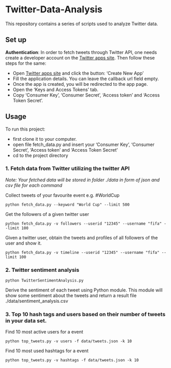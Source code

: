 # Twitter-Data-Analysis

This repository contains a series of scripts used to analyze Twitter data.

## Set up
**Authentication**: In order to fetch tweets through Twitter API, one needs create a developer account on the [Twitter apps site](https://apps.twitter.com/). Then follow these steps for the same:

* Open [Twitter apps site](https://apps.twitter.com/) and click the button: ‘Create New App’
* Fill the application details. You can leave the callback url field empty.
* Once the app is created, you will be redirected to the app page.
* Open the ‘Keys and Access Tokens’ tab.
* Copy ‘Consumer Key’, ‘Consumer Secret’, ‘Access token’ and ‘Access Token Secret’.

## Usage
To run this project: 
- first clone it to your computer.
- open file fetch_data.py and insert your ‘Consumer Key’, ‘Consumer Secret’, ‘Access token’ and ‘Access Token Secret’
- cd to the project directory
### 1. Fetch data from Twitter utilizing the twitter API
*Note: Your fetched data will be stored in folder ./data in form of json and csv file for each command*

Collect tweets of your favourite event e.g.	#WorldCup 
```
python fetch_data.py --keyword "World Cup" --limit 500
```
Get the followers of a given	twitter	user
```
python fetch_data.py -v followers --userid "12345" --username "fifa" --limit 100
```
Given	a	twitter	user,	obtain	the	tweets	and	profiles	of	all	followers	of	the	user	and	show	it.
```
python fetch_data.py -v timeline --userid "12345" --username "fifa" --limit 100
```

### 2. Twitter sentiment analysis
```
python TwitterSentimentAnalysis.py
```
Derive the sentiment of each tweet using Python module. This module will show some sentiment about the tweets and return a result file ./data/sentiment_analysis.csv

### 3. Top	10 hash	tags	and	users	based	on	their	number	of	tweets	in	your	data	set.
Find 10 most active users for a event
```
python top_tweets.py -v users -f data/tweets.json -k 10
```
Find 10 most used hashtags for a event
```
python top_tweets.py -v hashtags -f data/tweets.json -k 10
```